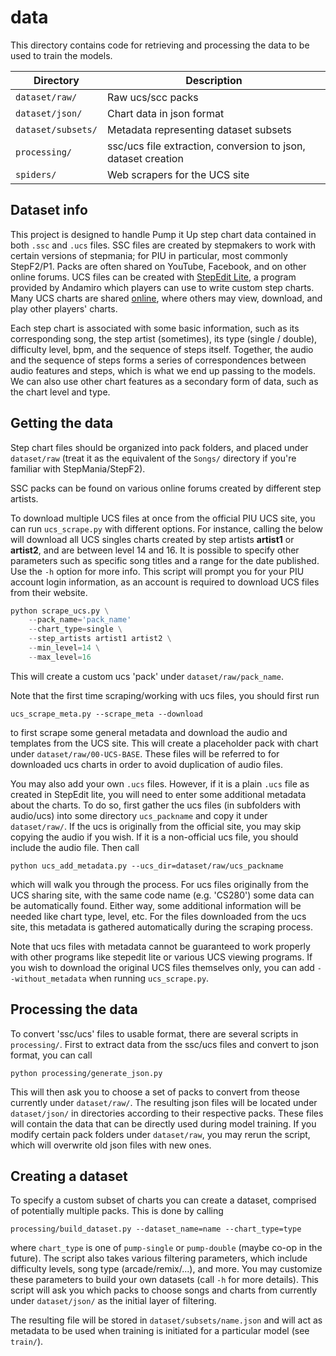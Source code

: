 # data

This directory contains code for retrieving and processing the data
to be used to train the models.

| Directory          | Description                                                   |
|--------------------|---------------------------------------------------------------|
| `dataset/raw/`     | Raw ucs/scc packs                                             |
| `dataset/json/`    | Chart data in json format                                     |
| `dataset/subsets/` | Metadata representing dataset subsets                         |
| `processing/`      | ssc/ucs file extraction, conversion to json, dataset creation |
| `spiders/`         | Web scrapers for the UCS site |

## Dataset info

This project is designed to handle Pump it Up step chart data contained in both `.ssc` and `.ucs` files.
SSC files are created by stepmakers to work with certain versions of stepmania; for PIU in particular,
most commonly StepF2/P1. Packs are often shared on YouTube, Facebook, and on other online forums. UCS files
can be created with [StepEdit Lite](http://www.piugame.com/piu.ucs/ucs.intro/ucs.intro.php), a program provided by Andamiro which players can use to write custom step charts. Many UCS charts are shared [online](http://www.piugame.com/bbs/board.php?bo_table=ucs), where others may view, download, and play other players' charts.

Each step chart is associated with some basic information, such as its corresponding song, the step artist (sometimes),
its type (single / double), difficulty level, bpm, and the sequence of steps itself. Together, the audio and the
sequence of steps forms a series of correspondences between audio features and steps, which is what we end up passing
to the models. We can also use other chart features as a secondary form of data, such as the chart level and type.

## Getting the data

Step chart files should be organized into pack folders, and placed under `dataset/raw` (treat it as the
equivalent of the `Songs/` directory if you're familiar with StepMania/StepF2).

SSC packs can be found on various online forums created by different step artists. 

To download multiple UCS files at once from the official PIU UCS site, you can run `ucs_scrape.py` with
different options. For instance, calling the below will download all UCS singles charts
created by step artists **artist1** or **artist2**, and are between level 14 and 16. 
It is possible to specify other parameters such as specific song titles and a range for the date
published. Use the `-h` option for more info. This script will prompt you for your PIU account
login information, as an account is required to download UCS files from their website.

```python
python scrape_ucs.py \
    --pack_name='pack_name'
    --chart_type=single \
    --step_artists artist1 artist2 \
    --min_level=14 \
    --max_level=16
```

This will create a custom ucs 'pack' under `dataset/raw/pack_name`.


Note that the first time scraping/working with ucs files, you should first run 

```ucs_scrape_meta.py --scrape_meta --download```

to first scrape some general metadata and download the audio and templates from the UCS site. This will
create a placeholder pack with chart under `dataset/raw/00-UCS-BASE`. These files will be referred to for 
downloaded ucs charts in order to avoid duplication of audio files.

You may also add your own `.ucs` files. However, if it is a plain `.ucs` file as
created in StepEdit lite, you will need to enter some additional metadata about the charts.
To do so, first gather the ucs files (in subfolders with audio/ucs) into some directory
`ucs_packname` and copy it under `dataset/raw/`. If the ucs is originally from the official site,
you may skip copying the audio if you wish. If it is a non-official ucs file, you should include the 
audio file. Then call

`python ucs_add_metadata.py --ucs_dir=dataset/raw/ucs_packname`

which will walk you through the process. For ucs files originally from the UCS
sharing site, with the same code name (e.g. 'CS280') some data can be automatically
found. Either way, some additional information will be needed like chart type,
level, etc. For the files downloaded from the ucs site, this metadata is gathered
automatically during the scraping process.

Note that ucs files with metadata cannot be guaranteed to work properly with other
programs like stepedit lite or various UCS viewing programs. If you wish to download the original
UCS files themselves only, you can add `--without_metadata` when running `ucs_scrape.py`.

## Processing the data

To convert 'ssc/ucs' files to usable format, there are several scripts in `processing/`.
First to extract data from the ssc/ucs files and convert to json format, you can call

`python processing/generate_json.py`

This will then ask you to choose a set of packs to convert from theose currently under 
`dataset/raw/`. The resulting json files will be located under `dataset/json/` in
directories according to their respective packs. These files will contain the data that can
be directly used during model training. If you modify certain pack folders under `dataset/raw`,
you may rerun the script, which will overwrite old json files with new ones.

## Creating a dataset

To specify a custom subset of charts you can create a dataset, comprised of potentially multiple packs.
This is done by calling 

`processing/build_dataset.py --dataset_name=name --chart_type=type` 

where `chart_type` is one of `pump-single` or `pump-double` (maybe co-op in the future). The script also takes various 
filtering parameters, which include difficulty levels, song type (arcade/remix/...), and more. You may customize these 
parameters to build your own datasets (call `-h` for more details). This script will ask you which packs to choose songs and charts from currently under `dataset/json/` as the initial layer of filtering.

The resulting file will be stored in `dataset/subsets/name.json` and will act as metadata
to be used when training is initiated for a particular model (see `train/`).

